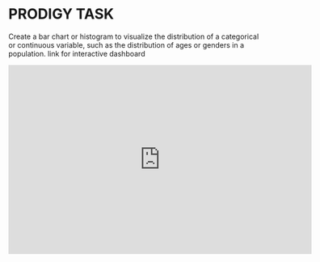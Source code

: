 # PRODIGY TASK 
Create a bar chart or histogram to visualize the distribution of a categorical or continuous variable, such as the distribution of ages or genders in a population.
link for interactive dashboard
<iframe title="DStask1" width="600" height="373.5" src="https://app.powerbi.com/view?r=eyJrIjoiNzU2N2FjZWQtZjhiOC00Y2Y4LTg1NmEtNWQ4MDE5ZTQyNTk5IiwidCI6IjExODM5M2ExLWNjNDMtNDEyNi1iN2Y3LWNlNjQyOWY0Y2E0YiJ9" frameborder="0" allowFullScreen="true"></iframe>
